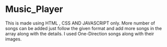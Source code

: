 # Music_Player
This is made using HTML , CSS AND JAVASCRIPT only.
More number of songs can be added just follow the given format and add more songs in the array along with the details.
I used One-Direction songs along with their images.
